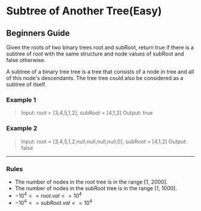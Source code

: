 # Subtree of Another Tree(Easy)

## Beginners Guide

Given the roots of two binary trees root and subRoot, return true if there is a subtree of root with the same structure and node values of subRoot and false otherwise.

A subtree of a binary tree tree is a tree that consists of a node in tree and all of this node's descendants. The tree tree could also be considered as a subtree of itself.

### Example 1

> Input: root = [3,4,5,1,2], subRoot = [4,1,2]
Output: true

### Example 2

> Input: root = [3,4,5,1,2,null,null,null,null,0], subRoot = [4,1,2]
Output: false

---

### Rules

* The number of nodes in the root tree is in the range [1, 2000].
* The number of nodes in the subRoot tree is in the range [1, 1000].
* $-10^4 <= root.val <= 10^4$
* $-10^4 <= subRoot.val <= 10^4$
